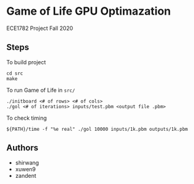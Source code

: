 # Game of Life GPU Optimazation
ECE1782 Project Fall 2020
## Steps
To build project
```
cd src
make
```
To run Game of Life in `src/`
```
./initboard <# of rows> <# of cols>
./gol <# of iterations> inputs/test.pbm <output file .pbm>
```
To check timing
```
${PATH}/time -f "%e real" ./gol 10000 inputs/1k.pbm outputs/1k.pbm
```
## Authors
* shirwang
* xuwen9
* zandent
